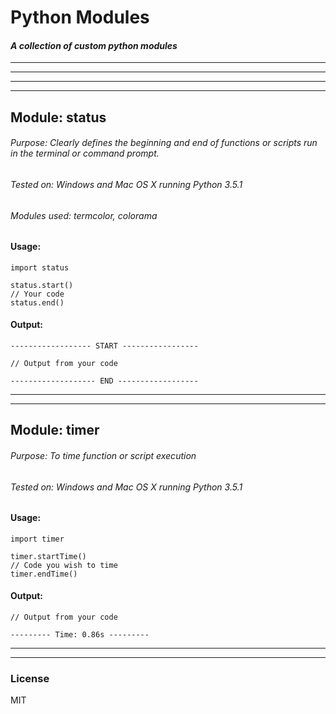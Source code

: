 # Python Modules
#### _A collection of custom python modules_

---
---
---
---

## Module: status
###### Purpose: Clearly defines the beginning and end of functions or scripts run in the terminal or command prompt.
###### Tested on: Windows and Mac OS X running Python 3.5.1
###### Modules used: termcolor, colorama

#### Usage:
    import status
    
    status.start()
    // Your code
    status.end()
#### Output:
    ------------------ START -----------------
     
    // Output from your code
     
    ------------------- END ------------------

---
---

## Module: timer
###### Purpose: To time function or script execution
###### Tested on: Windows and Mac OS X running Python 3.5.1

#### Usage:
    import timer
    
    timer.startTime()
    // Code you wish to time
    timer.endTime()
#### Output:
    // Output from your code
     
    --------- Time: 0.86s ---------

---
---

### License
MIT
